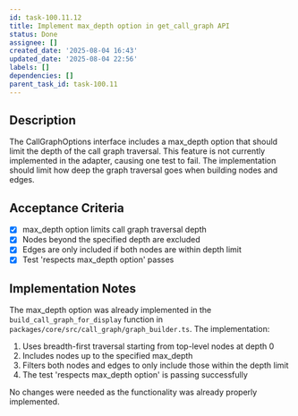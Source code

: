 ```yaml
---
id: task-100.11.12
title: Implement max_depth option in get_call_graph API
status: Done
assignee: []
created_date: '2025-08-04 16:43'
updated_date: '2025-08-04 22:56'
labels: []
dependencies: []
parent_task_id: task-100.11
---
```


## Description

The CallGraphOptions interface includes a max_depth option that should limit the depth of the call graph traversal. This feature is not currently implemented in the adapter, causing one test to fail. The implementation should limit how deep the graph traversal goes when building nodes and edges.

## Acceptance Criteria

- [x] max_depth option limits call graph traversal depth
- [x] Nodes beyond the specified depth are excluded
- [x] Edges are only included if both nodes are within depth limit
- [x] Test 'respects max_depth option' passes

## Implementation Notes

The max_depth option was already implemented in the `build_call_graph_for_display` function in `packages/core/src/call_graph/graph_builder.ts`. The implementation:

1. Uses breadth-first traversal starting from top-level nodes at depth 0
2. Includes nodes up to the specified max_depth
3. Filters both nodes and edges to only include those within the depth limit
4. The test 'respects max_depth option' is passing successfully

No changes were needed as the functionality was already properly implemented.
